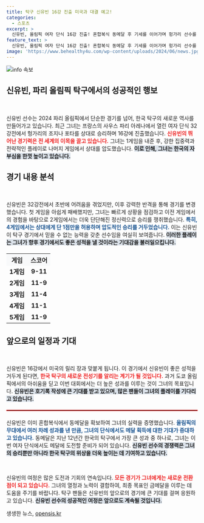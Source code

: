 ```yaml
---
title: 탁구 신유빈 16강 진출 미국과 대결 예고!
categories:
  - 스포츠
excerpt: >
  신유빈, 올림픽 여자 단식 16강 진출! 혼합복식 동메달 후 기세를 이어가며 헝가리 선수를 41로 제압. 8월 1일 릴리 장과의 승부가 기대된다!
feature_text: >
  신유빈, 올림픽 여자 단식 16강 진출! 혼합복식 동메달 후 기세를 이어가며 헝가리 선수를 41로 제압. 8월 1일 릴리 장과의 승부가 기대된다!
image: 'https://www.behealthy4u.com/wp-content/uploads/2024/06/news.jpg'
---
```


<p><img src="https://www.behealthy4u.com/wp-content/uploads/2024/06/news.jpg" alt="info 속보" /></p>

<h2 data-ke-size="size26">신유빈, 파리 올림픽 탁구에서의 성공적인 행보</h2>

<p data-ke-size="size16">&nbsp;</p>

<p>신유빈 선수는 2024 파리 올림픽에서 단순한 경기를 넘어, 한국 탁구의 새로운 역사를 만들어가고 있습니다. 최근 그녀는 프랑스의 사우스 파리 아레나에서 열린 여자 단식 32강전에서 헝가리의 조지나 포타를 상대로 승리하며 16강에 진출했습니다. <b><span style="color: #ee2323;">신유빈의 뛰어난 경기력은 전 세계의 이목을 끌고 있습니다.</span></b> 그녀는 1게임을 내준 후, 강한 집중력과 전략적인 플레이로 나머지 게임에서 상대를 압도했습니다. <b><span style="background-color: #21538527;">이로 인해, 그녀는 한국의 자부심을 한껏 높이고 있습니다.</span></b></p>

<h2 data-ke-size="size26">경기 내용 분석</h2>

<p data-ke-size="size16">&nbsp;</p>

<p>신유빈은 32강전에서 초반에 어려움을 겪었지만, 이후 강력한 반격을 통해 경기를 변경했습니다. 첫 게임을 아쉽게 패배했지만, 그녀는 빠르게 상황을 점검하고 이전 게임에서의 경험을 바탕으로 2게임에서는 더욱 단단해진 정신력으로 승리를 쟁취했습니다. <b><span style="color: #1a5490;">특히, 4게임에서는 상대에게 단 1점만을 허용하며 압도적인 승리를 거두었습니다.</span></b> 이는 신유빈이 탁구 경기에서 믿을 수 없는 능력을 갖춘 선수임을 여실히 보여줍니다. <b><span style="background-color: #21538527;">이러한 플레이는 그녀가 향후 경기에서도 좋은 성적을 낼 것이라는 기대감을 불러일으킵니다.</span></b></p>

<table style="width: 100%; border-collapse: collapse; margin-top: 20px;">
    <tr>
        <th style="text-align: center; background-color: #f8f9fa;">게임</th>
        <th style="text-align: center; background-color: #f8f9fa;">스코어</th>
    </tr>
    <tr>
        <td style="text-align: center; height: 17px;"><b>1게임</b></td>
        <td style="text-align: center; height: 17px;"><b>9-11</b></td>
    </tr>
    <tr>
        <td style="text-align: center; height: 17px;"><b>2게임</b></td>
        <td style="text-align: center; height: 17px;"><b>11-9</b></td>
    </tr>
    <tr>
        <td style="text-align: center; height: 17px;"><b>3게임</b></td>
        <td style="text-align: center; height: 17px;"><b>11-4</b></td>
    </tr>
    <tr>
        <td style="text-align: center; height: 17px;"><b>4게임</b></td>
        <td style="text-align: center; height: 17px;"><b>11-1</b></td>
    </tr>
    <tr>
        <td style="text-align: center; height: 17px;"><b>5게임</b></td>
        <td style="text-align: center; height: 17px;"><b>11-9</b></td>
    </tr>
</table>

<h2 data-ke-size="size26">앞으로의 일정과 기대</h2>

<p data-ke-size="size16">&nbsp;</p>

<p>신유빈은 16강에서 미국의 릴리 장과 맞붙게 됩니다. 이 경기에서 신유빈이 좋은 성적을 거두게 된다면, <b><span style="color: #ee2323;">한국 탁구의 새로운 전성기를 알리는 계기가 될 것입니다.</span></b> 과거 도쿄 올림픽에서의 아쉬움을 딛고 이번 대회에서는 더 높은 성과를 이루는 것이 그녀의 목표입니다. <b><span style="background-color: #21538527;">신유빈은 호기록 작성에 큰 기대를 받고 있으며, 많은 팬들이 그녀의 플레이를 기다리고 있습니다.</span></b></p>

<hr style="border: 1px solid #ee2323; margin-top: 20px; margin-bottom: 20px;">

<p>신유빈은 이미 혼합복식에서 동메달을 확보하여 그녀의 실력을 증명했습니다. <b><span style="color: #1a5490;">올림픽의 무대에서 여러 차례 성과를 낸 만큼, 그녀의 단식에서도 메달 획득에 대한 기대가 증대하고 있습니다.</span></b> 동메달은 지난 12년간 한국의 탁구에서 가장 큰 성과 중 하나로, 그녀는 이번 여자 단식에서도 메달에 도전할 준비가 되어 있습니다. <b><span style="background-color: #21538527;">신유빈 선수의 경쟁력은 그녀의 승리뿐만 아니라 한국 탁구의 위상을 더욱 높이는 데 기여하고 있습니다.</span></b></p>

<p data-ke-size="size16">&nbsp;</p>

<p>신유빈의 여정은 많은 도전과 기회의 연속입니다. <b><span style="color: #ee2323;">모든 경기가 그녀에게는 새로운 전환점이 되고 있습니다.</span></b> 그녀의 열정과 노력이 결합하여, 최종 목표인 금메달을 이루는 데 도움을 주기를 바랍니다. 탁구 팬들은 신유빈의 앞으로의 경기에 큰 기대를 걸며 응원하고 있습니다. <b><span style="background-color: #21538527;">신유빈 선수의 성공적인 여정은 앞으로도 계속될 것입니다.</span></b></p>
생생한 뉴스, <a href="https://opensis.kr" rel="dofollow">opensis.kr</a>


